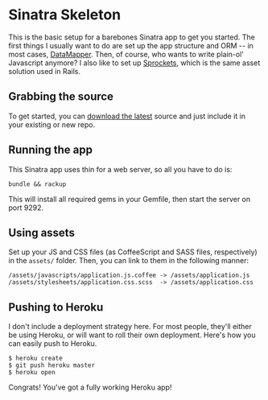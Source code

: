 Sinatra Skeleton
================

This is the basic setup for a barebones Sinatra app to get you started. The first things I
usually want to do are set up the app structure and ORM -- in most cases, [DataMapper](http://datamapper.org/).
Then, of course, who wants to write plain-ol' Javascript anymore? I also like to set up
[Sprockets](https://github.com/sstephenson/sprockets), which is the same asset solution used
in Rails.

Grabbing the source
-------------------

To get started, you can [download the latest](https://github.com/voxxit/sinatra-skeleton/zipball/master) source
and just include it in your existing or new repo.

Running the app
---------------

This Sinatra app uses thin for a web server, so all you have to do is:

    bundle && rackup
    
This will install all required gems in your Gemfile, then start the server on port 9292.

Using assets
------------

Set up your JS and CSS files (as CoffeeScript and SASS files, respectively) in the `assets/` folder. Then,
you can link to them in the following manner:

    /assets/javascripts/application.js.coffee -> /assets/application.js
    /assets/stylesheets/application.css.scss  -> /assets/application.css
    
Pushing to Heroku
-----------------

I don't include a deployment strategy here. For most people, they'll either be using Heroku, or 
will want to roll their own deployment. Here's how you can easily push to Heroku.

    $ heroku create
    $ git push heroku master
    $ heroku open
    
Congrats! You've got a fully working Heroku app!